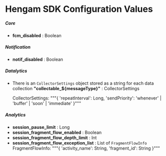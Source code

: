 # Hengam SDK Configuration Values

##### Core
- **fcm_disabled** : Boolean

##### Notification
- **notif_disabled** : Boolean

##### Datalytics
- There is an `CollectorSettings` object stored as a string for each data collection
    **"collectable_${messageType}"** : CollectorSettings
    
    CollectorSettings: 
    """{
        'repeatInterval': Long,
        'sendPriority': 'whenever' | 'buffer' | 'soon' | 'immediate'
    }"""

##### Analytics
- **session_pause_limit** : Long
- **session_fragment_flow_enabled** : Boolean
- **session_fragment_flow_depth_limit** : Int
- **session_fragment_flow_exception_list** : List of `FragmentFlowInfo`
    FragmentFlowInfo:
    """{
        'activity_name': String,
        'fragment_id': String
    }"""
